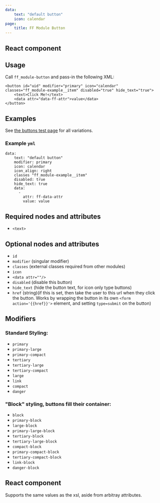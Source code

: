 ```yaml
---
data:
    text: "default button"
    icon: calendar
page:
    title: FF Module Button
---
```


## React component

<div data-ff_module-buttons="" ></div>

## Usage

Call `ff_module-button` and pass-in the following XML:

```
<button id="uid" modifier="primary" icon="calendar" classes="ff_module-example__item" disabled="true" hide_text="true">
    <text>Click Me!</text>
    <data attr="data-ff-attr">value</data>
</button>
```

## Examples

See [the buttons test page](/tests/buttons.html) for all variations.

### Example `yml`

```
data:
    text: "default button"
    modifier: primary
    icon: calendar
    icon_align: right
    classes "ff_module-example__item"
    disabled: true
    hide_text: true
    data:
      -
        attr: ff-data-attr
        value: value
```

## Required nodes and attributes

* `<text>`

## Optional nodes and attributes

* `id`
* `modifier` (singular modifier)
* `classes` (external classes required from other modules)
* `icon`
* `<data attr=""/>`
* `disabled` (disable this button)
* `hide_text` (hide the button text, for icon only type buttons)
* `href` (string)(if this is set, then take the user to this url when they click the button. Works by wrapping the button in its own `<form action='{{href}}'>` element, and setting `type=submit` on the button)

## Modifiers

### Standard Styling:

* `primary`
* `primary-large`
* `primary-compact`
* `tertiary`
* `tertiary-large`
* `tertiary-compact`
* `large`
* `link`
* `compact`
* `danger`

### "Block" styling, buttons fill their container:

* `block`
* `primary-block`
* `large-block`
* `primary-large-block`
* `tertiary-block`
* `tertiary-large-block`
* `compact-block`
* `primary-compact-block`
* `tertiary-compact-block`
* `link-block`
* `danger-block`



## React component
Supports the same values as the xsl, aside from arbitray attributes.
